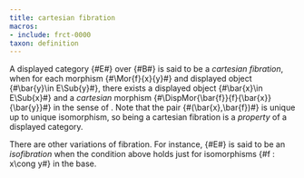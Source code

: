 ```yaml
---
title: cartesian fibration
macros:
- include: frct-0000
taxon: definition
---
```


A displayed category {#E#} over {#B#} is said to be a *cartesian fibration*, when
for each morphism {#\Mor{f}{x}{y}#} and displayed object {#\bar{y}\in E\Sub{y}#}, there
exists a displayed object {#\bar{x}\in E\Sub{x}#} and a *cartesian* morphism
{#\DispMor{\bar{f}}{f}{\bar{x}}{\bar{y}}#} in the sense of [](frct-0001). Note that the pair {#(\bar{x},\bar{f})#} is unique up to
unique isomorphism, so being a cartesian fibration is a *property* of a displayed category.

There are other variations of fibration. For instance, {#E#} is said to be an *isofibration* when the condition above holds just for isomorphisms {#f : x\cong y#} in the base.

